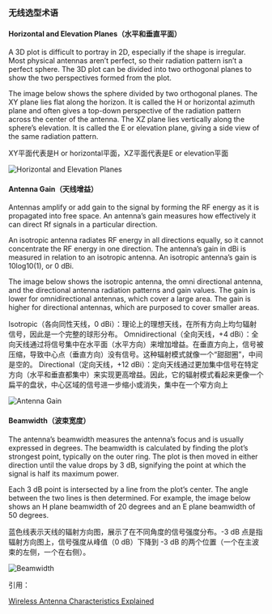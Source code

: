 ### 无线选型术语



#### Horizontal and Elevation Planes（水平和垂直平面）

A 3D plot is difficult to portray in 2D, especially if the shape is irregular. Most physical antennas aren’t perfect, so their radiation pattern isn’t a perfect sphere. The 3D plot can be divided into two orthogonal planes to show the two perspectives formed from the plot.

The image below shows the sphere divided by two orthogonal planes. The XY plane lies flat along the horizon. It is called the H or horizontal azimuth plane and often gives a top-down perspective of the radiation pattern across the center of the antenna. The XZ plane lies vertically along the sphere’s elevation. It is called the E or elevation plane, giving a side view of the same radiation pattern.

 XY平面代表是H or horizontal平面，XZ平面代表是E or elevation平面

![Horizontal and Elevation Planes](https://github--images.oss-cn-zhangjiakou.aliyuncs.com/202412271456584.png)

#### Antenna Gain（天线增益）
Antennas amplify or add gain to the signal by forming the RF energy as it is propagated into free space. An antenna’s gain measures how effectively it can direct Rf signals in a particular direction.

An isotropic antenna radiates RF energy in all directions equally, so it cannot concentrate the RF energy in one direction. The antenna’s gain in dBi is measured in relation to an isotropic antenna. An isotropic antenna’s gain is 10log10(1), or 0 dBi.

The image below shows the isotropic antenna, the omni directional antenna, and the directional antenna radiation patterns and gain values. The gain is lower for omnidirectional antennas, which cover a large area. The gain is higher for directional antennas, which are purposed to cover smaller areas.

Isotropic（各向同性天线，0 dBi）：理论上的理想天线，在所有方向上均匀辐射信号，因此是一个完整的球形分布。
Omnidirectional（全向天线，+4 dBi）：全向天线通过将信号集中在水平面（水平方向）来增加增益。在垂直方向上，信号被压缩，导致中心点（垂直方向）没有信号。这种辐射模式就像一个“甜甜圈”，中间是空的。
Directional（定向天线，+12 dBi）：定向天线通过更加集中信号在特定方向（水平和垂直都集中）来实现更高增益。因此，它的辐射模式看起来更像一个扁平的盘状，中心区域的信号进一步缩小或消失，集中在一个窄方向上

![Antenna Gain](https://github--images.oss-cn-zhangjiakou.aliyuncs.com/202412271504824.png)

#### Beamwidth（波束宽度）
The antenna’s beamwidth measures the antenna’s focus and is usually expressed in degrees. The beamwidth is calculated by finding the plot’s strongest point, typically on the outer ring. The plot is then moved in either direction until the value drops by 3 dB, signifying the point at which the signal is half its maximum power.

Each 3 dB point is intersected by a line from the plot’s center. The angle between the two lines is then determined. For example, the image below shows an H plane beamwidth of 20 degrees and an E plane beamwidth of 50 degrees.

蓝色线表示天线的辐射方向图，展示了在不同角度的信号强度分布。-3 dB 点是指辐射方向图上，信号强度从峰值（0 dB）下降到 -3 dB 的两个位置（一个在主波束的左侧，一个在右侧）。

![Beamwidth](https://github--images.oss-cn-zhangjiakou.aliyuncs.com/202412271509519.png)









引用：

[Wireless Antenna Characteristics Explained](https://study-ccnp.com/wireless-antenna-characteristics-explained/)
